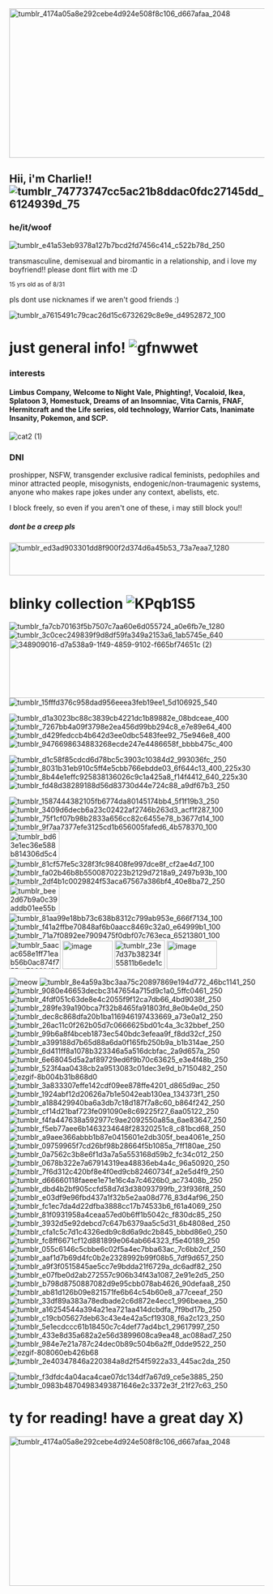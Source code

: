 <img width="2048" height="295" alt="tumblr_4174a05a8e292cebe4d924e508f8c106_d667afaa_2048" src="https://github.com/user-attachments/assets/15c2a05f-cfae-4f5e-bdbc-488c872200e7" />

## Hii, i'm Charlie!! ![tumblr_74773747cc5ac21b8ddac0fdc27145dd_6124939d_75](https://github.com/user-attachments/assets/dd70e299-6dd1-43c4-b6cc-3e107e7943ff)

### he/it/woof
![tumblr_e41a53eb9378a127b7bcd2fd7456c414_c522b78d_250](https://github.com/user-attachments/assets/d1d7b9a5-b094-4e21-95e7-36138163e88c)

transmasculine, demisexual and biromantic
in a relationship, and i love my boyfriend!! please dont flirt with me :D

<sub>15 yrs old as of 8/31</sub>

pls dont use nicknames if we aren't good friends :) 

![tumblr_a7615491c79cac26d15c6732629c8e9e_d4952872_100](https://github.com/user-attachments/assets/3c1f9ff6-1a4b-42c7-a348-4864a11ae612)


# just general info! ![gfnwwet](https://github.com/user-attachments/assets/a4d8344e-4729-4eba-b77f-06c82aa13d54)
### interests
#### Limbus Company, Welcome to Night Vale, Phighting!, Vocaloid, Ikea, Splatoon 3, Homestuck, Dreams of an Insomniac, Vita Carnis, FNAF, Hermitcraft and the Life series, old technology, Warrior Cats, Inanimate Insanity, Pokemon, and SCP. 


![cat2 (1)](https://github.com/user-attachments/assets/bb248656-4d61-472b-aab6-7808a935f905)




### DNI
proshipper, NSFW, transgender exclusive radical feminists, pedophiles and minor attracted people, misogynists, endogenic/non-traumagenic systems, anyone who makes rape jokes under any context, abelists, etc. 

I block freely, so even if you aren't one of these, i may still block you!!

##### dont be a creep pls

<img width="1080" height="65" alt="tumblr_ed3ad903301dd8f900f2d374d6a45b53_73a7eaa7_1280" src="https://github.com/user-attachments/assets/302b3ea6-8493-4708-9c56-86fe78067fc2" />



# blinky collection  ![KPqb1S5](https://github.com/user-attachments/assets/5303724b-5cb0-42e5-a166-4d76002a6bac)

![tumblr_fa7cb70163f5b7507c7aa60e6d055724_a0e6fb7e_1280](https://github.com/user-attachments/assets/83a12a72-68f4-4e7f-a1dc-c890f71d0020)
![tumblr_3c0cec249839f9d8df59fa349a2153a6_1ab5745e_640](https://github.com/user-attachments/assets/76cd0c7a-d094-4d46-a2fa-73ff374ef23f)
<img width="540" height="116" alt="348909016-d7a538a9-1f49-4859-9102-f665bf74651c (2)" src="https://github.com/user-attachments/assets/80c31d5f-921f-4aaf-b909-f15c3c923519" />
![tumblr_15fffd376c958dad956eeea3feb19ee1_5d106925_540](https://github.com/user-attachments/assets/07c09169-5389-4d96-9454-77235e1ee0d2)




![tumblr_d1a3023bc88c3839cb4221dc1b89882e_08bdceae_400](https://github.com/user-attachments/assets/0248b10e-dbe1-4e33-b3fd-d69bf265d698)
![tumblr_7267bb4a09f3798e2ea456d99bb294c8_e7e89e64_400](https://github.com/user-attachments/assets/344b3582-dc41-47b9-a2a5-20e5b421e3da)
![tumblr_d429fedccb4b642d3ee0dbc5483fee92_75e946e8_400](https://github.com/user-attachments/assets/84fbf3f9-151a-4494-a173-6aeb45a8d069)
![tumblr_9476698634883268ecde247e4486658f_bbbb475c_400](https://github.com/user-attachments/assets/c8cde097-17c7-45e3-82cb-37323ead31fd)

![tumblr_d1c58f85cdcd6d78bc5c3903c10384d2_993036fc_250](https://github.com/user-attachments/assets/778dddf8-5bfb-4b64-be92-c952f42e6a33)
![tumblr_8031b31eb910c5ff4e5cbb766ebdde03_6f644c13_400_225x30](https://github.com/user-attachments/assets/7b923f53-2198-42e6-8656-43fd5d54a6d6)
![tumblr_8b44e1effc925838136026c9c1a425a8_f14f4412_640_225x30](https://github.com/user-attachments/assets/1c8947ff-1bbe-44e9-aa82-e32439887133)
![tumblr_fd48d38289188d56d83730d44e724c88_a9df67b3_250](https://github.com/user-attachments/assets/1a3b56e9-1e36-4aa4-947b-37decc73f166)



![tumblr_1587444382105fb6774da80145174bb4_5f1f19b3_250](https://github.com/user-attachments/assets/3a2ace86-f7aa-4a78-8f02-7c72976303ec)
![tumblr_3409d6decb6a23c02422af2746b263d3_acf1f287_100](https://github.com/user-attachments/assets/04b9856b-4596-43bd-924d-07b27f30235e)
![tumblr_75f1cf07b98b2833a656cc82c6455e78_b3677d14_100](https://github.com/user-attachments/assets/fa6f0e97-0722-42cb-8572-e5ff8ff6b713)
![tumblr_9f7aa7377efe3125cd1b656005fafed6_4b578370_100](https://github.com/user-attachments/assets/f2df891a-4e84-4150-9a14-dcf78281e22b)
<img width="99" height="56" alt="tumblr_bd63e1ec36e588b814306d5c4b52f5e3_59e733d6_100" src="https://github.com/user-attachments/assets/9065516d-048c-40a9-a509-9bff4f610887" />
![tumblr_81cf57fe5c328f3fc98408fe997dce8f_cf2ae4d7_100](https://github.com/user-attachments/assets/a8301637-38cd-4166-9600-e3acee785632)
![tumblr_fa02b46b8b5500870223b2129d7218a9_2497b93b_100](https://github.com/user-attachments/assets/4b775872-92b5-4b9b-b51f-950333942a69)
![tumblr_2df4b1c0029824f53aca67567a386bf4_40e8ba72_250](https://github.com/user-attachments/assets/98df67dd-c09a-407a-a6ee-b5df6e0a2a36)
<img width="99" height="56" alt="tumblr_bee2d67b9a0c39addb01ee55b96dfc6d_905005f5_250 (1)" src="https://github.com/user-attachments/assets/342ba1be-a6bc-4175-bd58-11b6b83dd13f" />
![tumblr_81aa99e18bb73c638b8312c799ab953e_666f7134_100](https://github.com/user-attachments/assets/8576a231-846e-427d-9435-5306c1fa0baf)
![tumblr_f41a2ffbe70848af6b0aacc8469c32a0_e64999b1_100](https://github.com/user-attachments/assets/c9da749f-d5cc-4514-9555-db797868eff7)
![tumblr_71a7f0892ee7909475f0dbf07c763eca_65213801_100](https://github.com/user-attachments/assets/ab033a76-d05e-4206-9557-1c91181329fb)
<img width="101" height="58" alt="tumblr_5aacac658e1ff71eab56b0ac874f755c_79031d86_250" src="https://github.com/user-attachments/assets/9b3d8383-f6a7-46d3-b8c2-a91c38592c81" />
<img width="99" height="56" alt="image" src="https://github.com/user-attachments/assets/5401da30-4d0e-4d23-8529-18442ab60318" />
<img width="99" height="57" alt="tumblr_23e7d37b38234f55811b6ede1c4635af_814ecb7e_100" src="https://github.com/user-attachments/assets/c84579b6-883d-4efd-9c92-702306924ce9" />
<img width="99" height="56" alt="image" src="https://github.com/user-attachments/assets/2ccd85a1-f508-4145-8625-e4dbdb08f5f0" />






![meow](https://github.com/user-attachments/assets/a2519aa2-5780-44a5-a4d8-62b483ea06cf) 
![tumblr_8e4a59a3bc3aa75c20897869e194d772_46bc1141_250](https://github.com/user-attachments/assets/e91bc6e7-5332-4e52-bd49-1822e87fb8b4)
![tumblr_9080e46653decbc3147654a715d9c1a0_5ffc0461_250](https://github.com/user-attachments/assets/400fd626-b588-4740-86e0-db3ea80c1099)
![tumblr_4fdf051c63de8e4c2055f9f12ca7db66_4bd9038f_250](https://github.com/user-attachments/assets/366fe5bb-bd88-4319-a040-41eab45eefca)
![tumblr_289fe39a190bca7f32b8465fa91803fd_8e0b4e0d_250](https://github.com/user-attachments/assets/5d310f28-b86a-4790-aa11-deb6cf767ced)
![tumblr_dec8c868dfa20b1ba116946197433669_a73e0a12_250](https://github.com/user-attachments/assets/17896502-7723-43b0-acb9-677b5c50148c)
![tumblr_26ac11c0f262b05d7c0666625bd01c4a_3c32bbef_250](https://github.com/user-attachments/assets/c1e5eca4-acd1-4b71-a53f-c0d67f05ca8f)
![tumblr_99b6a8f4bceb1873ec540bdc3efeaa9f_f8dd32cf_250](https://github.com/user-attachments/assets/25b11867-12f7-421a-97b1-df91913f0651)
![tumblr_a399188d7b65d88a6da0f165fb250b9a_b1b314ae_250](https://github.com/user-attachments/assets/e3906efa-112c-4c40-abd8-b6f32e877cf0)
![tumblr_6d411ff8a1078b323346a5a516dcbfac_2a9d657a_250](https://github.com/user-attachments/assets/6676a739-dd09-473c-aa82-96bbe387ef74)
![tumblr_6e68045d5a2af89729ed6f9b70c63625_e3e4f48b_250](https://github.com/user-attachments/assets/2bb45104-6aca-404c-a807-f3a521b8e2cf)
![tumblr_523f4aa0438cb2a9513083c01dec3e9d_b7150482_250](https://github.com/user-attachments/assets/a5090fe0-75a8-41ee-8cbd-4910aeab51b1)
![ezgif-8b004b31b868d0](https://github.com/user-attachments/assets/a7f9695e-a9b2-4bb2-aa9f-7af3e2f2c4a9)
![tumblr_3a833307effe142cdf09ee878ffe4201_d865d9ac_250](https://github.com/user-attachments/assets/482b6043-f3f3-43ce-8087-3dd121f0ecb6)
![tumblr_1924abf12d20626a7b1e5042eab130ea_134373f1_250](https://github.com/user-attachments/assets/6d1a9439-d00c-40ce-a1dc-1465fcfeec28)
![tumblr_a188429940ba6a3db7c18d187f7a8c60_b864f242_250](https://github.com/user-attachments/assets/1a10cad1-93a5-4eff-b903-6953b3be245c)
![tumblr_cf14d21baf723fe091090e8c69225f27_6aa05122_250](https://github.com/user-attachments/assets/d7a887e0-14ae-4a6f-af7d-cdd42db42735)
![tumblr_f4fa447638a592977c9ae2092550a85a_6ae83647_250](https://github.com/user-attachments/assets/601f964c-c7c5-4b39-8779-b010c7688f6d)
![tumblr_f5eb77aee6b1463234648f28320251c8_c81bcd68_250](https://github.com/user-attachments/assets/0e1e8281-66d4-495b-ab66-b910a25cd90d)
![tumblr_a9aee366abbb1b87e0415601e2db305f_bea4061e_250](https://github.com/user-attachments/assets/1281bd6d-6639-4cf5-8a61-03e7655b4d15)
![tumblr_09759965f7cd26bf98b28664f5b1085a_7ff180ae_250](https://github.com/user-attachments/assets/09298ea9-4e3c-40b8-96e3-86693edcb55f)
![tumblr_0a7562c3b8e6f1d3a7a5a553168d59b2_fc34c012_250](https://github.com/user-attachments/assets/82a4d0a4-08c9-49d2-85ff-777acd02c135)
![tumblr_0678b322e7a67914319ea48836eb4a4c_96a50920_250](https://github.com/user-attachments/assets/e8720f3b-cfbd-4c9c-b0e8-c5ccab7d49fb)
![tumblr_7f6d312c420bf8e4f0ed9cb82460734f_a2e5d4f9_250](https://github.com/user-attachments/assets/d73f9376-df7c-43dc-bc37-e4cd1ebd7a2b)
![tumblr_d66660118faeee1e71e16c4a7c4626b0_ac73408b_250](https://github.com/user-attachments/assets/40c7e0a4-7b32-4a79-ad90-de00161e4b0e)
![tumblr_dbd4b2bf905ccfd58d7d3d38093799fb_23f936f8_250](https://github.com/user-attachments/assets/c2281553-af07-4426-bfd5-0484f6ef86d1)
![tumblr_e03df9e96fbd437a1f32b5e2aa08d776_83d4af96_250](https://github.com/user-attachments/assets/e7397efe-ac15-4537-a9b1-897856b1f62e)
![tumblr_fc1ec7da4d22dfba3888cc17b74533b6_f61a4069_250](https://github.com/user-attachments/assets/f3de59c4-6475-48d9-a91b-48303850acb7)
![tumblr_81f0931958a4ceaa57ed0b6ff1b5042c_f830dc85_250](https://github.com/user-attachments/assets/b76f6ece-6c1d-418a-b302-1653991b3ab1)
![tumblr_3932d5e92debcd7c647b6379aa5c5d31_6b4808ed_250](https://github.com/user-attachments/assets/4a28f42d-3ec6-4fa1-a6be-235ab495225d)
![tumblr_cfa1c5c7d1c4326edb9c8d6a9dc2b845_bbbd86e0_250](https://github.com/user-attachments/assets/e46ba974-1da0-4ece-90aa-1f064dba67c3)
![tumblr_fc8ff6671cf12d881899e064ab664323_f5e40189_250](https://github.com/user-attachments/assets/502eb306-9e41-4982-aadf-32ec21f1b5ea)
![tumblr_055c6146c5cbbe6c02f5a4ec7bba63ac_7c6bb2cf_250](https://github.com/user-attachments/assets/39da3218-918a-42be-a473-d76d67f2c5ad)
![tumblr_aaf1d7b69d4fc0b2e2328992b99f08b5_7df9d657_250](https://github.com/user-attachments/assets/59054458-7796-420b-b02a-7c0868a66806)
![tumblr_a9f3f0515845ae5cc7e9bdda21f6729a_dc6adf82_250](https://github.com/user-attachments/assets/218dd92e-00ec-41a8-be7a-b1668ea2e4ab)
![tumblr_e07fbe0d2ab272557c906b34f43a1087_2e91e2d5_250](https://github.com/user-attachments/assets/41124476-a19a-48d3-9aa0-be936d3aa498)
![tumblr_b798d8750887082d9e95cbb078ab4626_90defaa8_250](https://github.com/user-attachments/assets/ee7e1516-885e-434f-8f75-a3ca80377fb9)
![tumblr_ab81d126b09e821571fe6b64c54b60e8_a77ceeaf_250](https://github.com/user-attachments/assets/2560d378-6c90-490d-8120-c071f821b75a)
![tumblr_33df89a383a78edbade2c6d872e4ecc1_996beaea_250](https://github.com/user-attachments/assets/36b93986-101d-48af-bd6f-abda46df70dd)
![tumblr_a16254544a394a21ea721aa414dcbdfa_7f9bd17b_250](https://github.com/user-attachments/assets/c5f14f67-6d90-4315-ae42-90d0f0ff6fc5)
![tumblr_c19cb05627deb63c43e4e42a5cf19308_f6a2c123_250](https://github.com/user-attachments/assets/6c57f87c-fc96-4c47-b640-021f9d9dd7aa)
![tumblr_5e1ecdccc61b18450c7c4def77ad4bc1_29617997_250](https://github.com/user-attachments/assets/f488889f-ecc9-4e16-a46f-2b3ac20bb09e)
![tumblr_433e8d35a682a2e56d3899608ca9ea48_ac088ad7_250](https://github.com/user-attachments/assets/275e19d6-fddc-44ca-85c7-14411b9ea742)
![tumblr_984e7e21a787c24dec0b89c504b6a2ff_0dde9522_250](https://github.com/user-attachments/assets/07bab8a9-0245-4669-998c-deb6969cd96c)
![ezgif-808060eb426b68](https://github.com/user-attachments/assets/09cf2a56-969b-4ba2-95c5-1905585730be)
![tumblr_2e40347846a220384a8d2f54f5922a33_445ac2da_250](https://github.com/user-attachments/assets/a8bba151-e2ae-43fd-89a4-9d74b8d266ae)

![tumblr_f3dfdc4a04aca4cae07dc134df7a67d9_ce5e3885_250](https://github.com/user-attachments/assets/54d343e8-2a18-419d-835c-8b2735c58702)
![tumblr_0983b48704983493871646e2c3372e3f_21f27c63_250](https://github.com/user-attachments/assets/11a5b983-7590-411e-b8b1-a254734856dd)


# ty for reading! have a great day X)

<img width="2048" height="295" alt="tumblr_4174a05a8e292cebe4d924e508f8c106_d667afaa_2048" src="https://github.com/user-attachments/assets/b0402652-c1c2-48ac-b3cc-5c27483876e9" />

<!--
**entykk/entykk** is a ✨ _special_ ✨ repository because its `README.md` (this file) appears on your GitHub profile.

Here are some ideas to get you started:

- 🔭 I’m currently working on ...
- 🌱 I’m currently learning ...
- 👯 I’m looking to collaborate on ...
- 🤔 I’m looking for help with ...
- 💬 Ask me about ...
- 📫 How to reach me: ...
- 😄 Pronouns: ...
- ⚡ Fun fact: ...
-->

<!--
**longnosegar/longnosegar** is a ✨ _special_ ✨ repository because its `README.md` (this file) appears on your GitHub profile.

Here are some ideas to get you started:

- 🔭 I’m currently working on ...
- 🌱 I’m currently learning ...
- 👯 I’m looking to collaborate on ...
- 🤔 I’m looking for help with ...
- 💬 Ask me about ...
- 📫 How to reach me: ...
- 😄 Pronouns: ...
- ⚡ Fun fact: ...
-->
